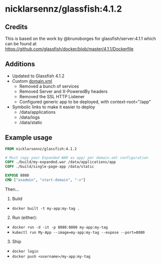 # nicklarsennz/glassfish:4.1.2

## Credits
This is based on the work by @brunoborges for glassfish/server:4.1.1 which can be found at https://github.com/glassfish/docker/blob/master/4.1.1/Dockerfile

## Additions
- Updated to Glassfish 4.1.2
- Custom [domain.xml](domain.xml)
  - Removed a bunch of services
  - Removed Server and X-PoweredBy headers
  - Removed the SSL HTTP Listener
  - Configured generic app to be deployed, with context-root="/app"
- Symbolic links to make it easier to deploy
  - /data/applications
  - /data/logs
  - /data/static

## Example usage
```Dockerfile
FROM nicklarsennz/glassfish:4.1.2

# Must copy your Expanded WAR as app/ per domain.xml configuration
COPY ./build/my-expanded.war /data/applications/app
COPY ./build/single-page-app /data/static

EXPOSE 8080
CMD ["asadmin", "start-domain", "-v"]
```

Then...
1. Build
  - `docker built -t my-app:my-tag .`
2. Run (either):
  - `docker run -d -it -p 8080:8080 my-app:my-tag`
  - `kubectl run My-App --image=my-app:my-tag --expose --port=8080`
3. Ship
  - `docker login`
  - `docker push <username>/my-app:my-tag`

